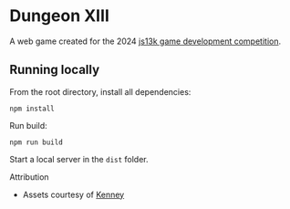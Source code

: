 # Dungeon XIII

A web game created for the 2024 [js13k game development competition](https://js13kgames.com/).

## Running locally

From the root directory, install all dependencies:

    npm install

Run build:

    npm run build

Start a local server in the `dist` folder.

Attribution

* Assets courtesy of [Kenney](https://kenney.nl/assets)